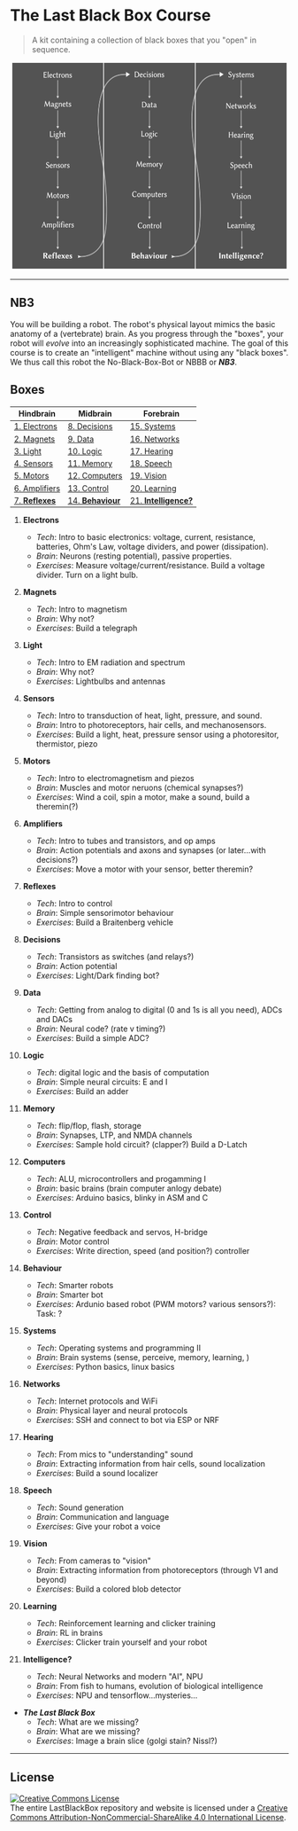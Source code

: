 # The Last Black Box Course

> A kit containing a collection of black boxes that you "open" in sequence.

<p align="center">
<img src="designs/layout/layout.png" alt="Example Image" width="500" height="375">
</p>

----

## NB3

You will be building a robot. The robot's physical layout mimics the basic anatomy of a (vertebrate) brain. As you progress through the "boxes", your robot will *evolve* into an increasingly sophisticated machine. The goal of this course is to create an "intelligent" machine without using any "black boxes". We thus call this robot the No-Black-Box-Bot or NBBB or ***NB3***.

## Boxes

Hindbrain|Midbrain|Forebrain|
---------|--------|---------|
[1. Electrons](/boxes/electrons/README.md)|[8. Decisions](/boxes/decisions/README.md)|[15. Systems](/boxes/systems/README.md)
[2. Magnets](/boxes/magnets/README.md)|[9. Data](/boxes/data/README.md)|[16. Networks](/boxes/networks/README.md)
[3. Light](/boxes/light/README.md)|[10. Logic](/boxes/logic/README.md)|[17. Hearing](/boxes/hearing/README.md)
[4. Sensors](/boxes/sensors/README.md)|[11. Memory](/boxes/memory/README.md)|[18. Speech](/boxes/speech/README.md)
[5. Motors](/boxes/motors/README.md)|[12. Computers](/boxes/computers/README.md)|[19. Vision](/boxes/vision/README.md)
[6. Amplifiers](/boxes/amplifiers/README.md)|[13. Control](/boxes/control/README.md)|[20. Learning](/boxes/learning/README.md)
[7. **Reflexes**](/boxes/reflexes/README.md)|[14. **Behaviour**](/boxes/behaviour/README.md)|[21. **Intelligence?**](/boxes/intelligence/README.md)

1. **Electrons**

    - *Tech*: Intro to basic electronics: voltage, current, resistance, batteries, Ohm's Law, voltage dividers, and power (dissipation).
    - *Brain*: Neurons (resting potential), passive properties.
    - *Exercises*: Measure voltage/current/resistance. Build a voltage divider. Turn on a light bulb.

2. **Magnets**

    - *Tech*: Intro to magnetism
    - *Brain*: Why not?
    - *Exercises*: Build a telegraph

3. **Light**

    - *Tech*: Intro to EM radiation and spectrum
    - *Brain*: Why not?
    - *Exercises*: Lightbulbs and antennas

4. **Sensors**

    - *Tech*: Intro to transduction of heat, light, pressure, and sound.
    - *Brain*: Intro to photoreceptors, hair cells, and mechanosensors.
    - *Exercises*: Build a light, heat, pressure sensor using a photoresitor, thermistor, piezo

5. **Motors**

    - *Tech*: Intro to electromagnetism and piezos
    - *Brain*: Muscles and motor neruons (chemical synapses?)
    - *Exercises*: Wind a coil, spin a motor, make a sound, build a theremin(?)

6. **Amplifiers**

    - *Tech*: Intro to tubes and transistors, and op amps
    - *Brain*: Action potentials and axons and synapses (or later...with decisions?)
    - *Exercises*: Move a motor with your sensor, better theremin?

7. **Reflexes**

    - *Tech*: Intro to control
    - *Brain*: Simple sensorimotor behaviour
    - *Exercises*: Build a Braitenberg vehicle

8. **Decisions**

    - *Tech*: Transistors as switches (and relays?)
    - *Brain*: Action potential
    - *Exercises*: Light/Dark finding bot?

9. **Data**

    - *Tech*: Getting from analog to digital (0 and 1s is all you need), ADCs and DACs
    - *Brain*: Neural code? (rate v timing?)
    - *Exercises*: Build a simple ADC?

10. **Logic**

    - *Tech*: digital logic and the basis of computation
    - *Brain*: Simple neural circuits: E and I
    - *Exercises*: Build an adder

11. **Memory**

    - *Tech*: flip/flop, flash, storage
    - *Brain*: Synapses, LTP, and NMDA channels
    - *Exercises*: Sample hold circuit? (clapper?) Build a D-Latch

12. **Computers**

    - *Tech*: ALU, microcontrollers and progamming I
    - *Brain*: basic brains (brain computer anlogy debate)
    - *Exercises*: Arduino basics, blinky in ASM and C

13. **Control**

    - *Tech*: Negative feedback and servos, H-bridge
    - *Brain*: Motor control
    - *Exercises*: Write direction, speed (and position?) controller

14. **Behaviour**

    - *Tech*: Smarter robots
    - *Brain*: Smarter bot
    - *Exercises*: Ardunio based robot (PWM motors? various sensors?): Task: ?

15. **Systems**

    - *Tech*: Operating systems and programming II
    - *Brain*: Brain systems (sense, perceive, memory, learning, )
    - *Exercises*: Python basics, linux basics

16. **Networks**

    - *Tech*: Internet protocols and WiFi
    - *Brain*: Physical layer and neural protocols
    - *Exercises*: SSH and connect to bot via ESP or NRF

17. **Hearing**

    - *Tech*: From mics to "understanding" sound
    - *Brain*: Extracting information from hair cells, sound localization
    - *Exercises*: Build a sound localizer

18. **Speech**

    - *Tech*: Sound generation
    - *Brain*: Communication and language
    - *Exercises*: Give your robot a voice

19. **Vision**

    - *Tech*: From cameras to "vision"
    - *Brain*: Extracting information from photoreceptors (through V1 and beyond)
    - *Exercises*: Build a colored blob detector

20. **Learning**

    - *Tech*: Reinforcement learning and clicker training
    - *Brain*: RL in brains
    - *Exercises*: Clicker train yourself and your robot

21. **Intelligence?**

    - *Tech*: Neural Networks and modern "AI", NPU
    - *Brain*: From fish to humans, evolution of biological intelligence
    - *Exercises*: NPU and tensorflow...mysteries...

- ***The Last Black Box***
  - *Tech*: What are we missing?
  - *Brain*: What are we missing?
  - *Exercises*: Image a brain slice (golgi stain? Nissl?)

----

## License

<a rel="license" href="http://creativecommons.org/licenses/by-nc-sa/4.0/"><img alt="Creative Commons License" style="border-width:0" src="https://i.creativecommons.org/l/by-nc-sa/4.0/88x31.png" /></a><br />The entire LastBlackBox repository and website is licensed under a <a rel="license" href="http://creativecommons.org/licenses/by-nc-sa/4.0/">Creative Commons Attribution-NonCommercial-ShareAlike 4.0 International License</a>.
